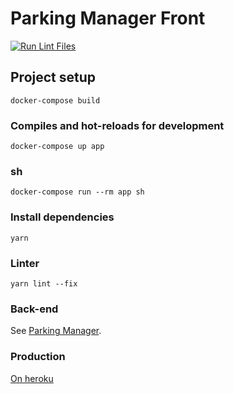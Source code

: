 # Parking Manager Front

[![Run Lint Files](https://github.com/ValterAndrei/parking_manager_front/actions/workflows/.main.yml/badge.svg?branch=main)](https://github.com/ValterAndrei/parking_manager_front/actions/workflows/.main.yml)

## Project setup
```
docker-compose build
```

### Compiles and hot-reloads for development
```
docker-compose up app
```

### sh
```
docker-compose run --rm app sh
```

### Install dependencies
```
yarn
```

### Linter
```
yarn lint --fix
```


### Back-end
See [Parking Manager](https://github.com/ValterAndrei/parking_manager/).


### Production
[On heroku](https://parking-manager-front.herokuapp.com/)
